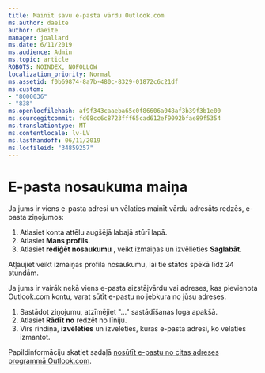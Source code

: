 ```yaml
---
title: Mainīt savu e-pasta vārdu Outlook.com
ms.author: daeite
author: daeite
manager: joallard
ms.date: 6/11/2019
ms.audience: Admin
ms.topic: article
ROBOTS: NOINDEX, NOFOLLOW
localization_priority: Normal
ms.assetid: f0b69874-8a7b-480c-8329-01872c6c21df
ms.custom:
- "8000036"
- "838"
ms.openlocfilehash: af9f343caaeba65c0f86606a048af3b39f3b1e00
ms.sourcegitcommit: fd08cc6c8723fff65cad612ef9092bfae89f5354
ms.translationtype: MT
ms.contentlocale: lv-LV
ms.lasthandoff: 06/11/2019
ms.locfileid: "34859257"
---
```

# <a name="change-your-email-name"></a>E-pasta nosaukuma maiņa

Ja jums ir viens e-pasta adresi un vēlaties mainīt vārdu adresāts redzēs, e-pasta ziņojumos:
  
1. Atlasiet konta attēlu augšējā labajā stūrī lapā.
2. Atlasiet **Mans profils**.
3. Atlasiet **rediģēt nosaukumu** , veikt izmaiņas un izvēlieties **Saglabāt**.

Atļaujiet veikt izmaiņas profila nosaukumu, lai tie stātos spēkā līdz 24 stundām.
  
Ja jums ir vairāk nekā viens e-pasta aizstājvārdu vai adreses, kas pievienota Outlook.com kontu, varat sūtīt e-pastu no jebkura no jūsu adreses.
  
1. Sastādot ziņojumu, atzīmējiet "…" sastādīšanas loga apakšā.
1. Atlasiet **Rādīt no** redzēt no līniju.
1. Virs rindiņā, **izvēlēties** un izvēlēties, kuras e-pasta adresi, ko vēlaties izmantot.

Papildinformāciju skatiet sadaļā [nosūtīt e-pastu no citas adreses programmā Outlook.com](https://go.microsoft.com/fwlink/p/?linkid=2001701&amp;clcid=0x409).